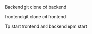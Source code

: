 Backend
git clone <your-backend-repository-url>
cd backend

frontend
git clone <your-frontend-repository-url>
cd frontend

Tp start frontend and backend
npm start 
